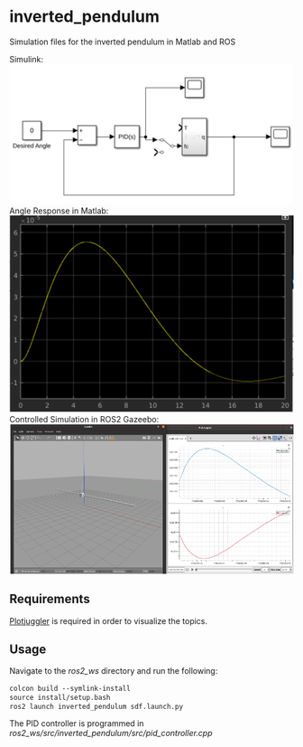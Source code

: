 # inverted_pendulum
Simulation files for the inverted pendulum in Matlab and ROS

Simulink:
![Simulink](docs/simulink.png)
Angle Response in Matlab:
![Scope](docs/scope.png)
Controlled Simulation in ROS2 Gazeebo:
![Gazebo](docs/gazebo.png)

## Requirements
[Plotjuggler](https://github.com/facontidavide/PlotJuggler) is required in order to visualize the topics. 

## Usage
Navigate to the *ros2_ws* directory and run the following:
```
colcon build --symlink-install
source install/setup.bash
ros2 launch inverted_pendulum sdf.launch.py 
```
The PID controller is programmed in *ros2_ws/src/inverted_pendulum/src/pid_controller.cpp*

